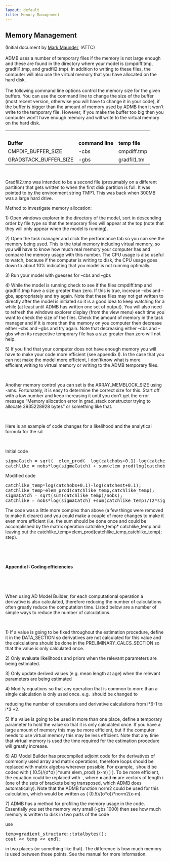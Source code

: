 ```yaml
---
layout: default
title: Memory Management
---
```

<h2>Memory Management</h2>

(Initial document by <a class="wiki" href="http://www.iattc.org/iattc-staffMMaunder.htm"> Mark Maunder</a>, IATTC)<br />
<br />
ADMB uses a number of temporary files if the memory is not large enough
and these are found in the directory where your model is (cmpdiff.tmp,
gradfil1.tmp, and gradfil2.tmp). In addition to writing to these files,
the computer will also use the virtual memory that you have allocated
on the hard disk.<br />
<br />
The following command line options control the memory size for the
given buffers. You can use the command line to change the size of the
buffer (most recent version, otherwise you will have to change it in
your code), if the buffer is bigger than the amount of memory used by
ADMB then it won’t write to the temporary file. However, if you make
the buffer too big then you computer won’t have enough memory and will
write to the virtual memory on the hard disk.</p>
<table class="wikitable">
<tbody>
<tr>
<td class="wikicell" colspan="3"> 
<br /></td>
</tr>
<tr>
<td class="wikicell"><strong>Buffer</strong></td>
<td class="wikicell"> <strong>command line </strong></td>
<td class="wikicell">	<strong>temp file</strong></td>
</tr>
<tr>
<td class="wikicell">CMPDIF_BUFFER_SIZE</td>
<td class="wikicell"> -cbs</td>
<td class="wikicell"> cmpdiff.tmp</td>
</tr>
<tr>
<td class="wikicell">GRADSTACK_BUFFER_SIZE</td>
<td class="wikicell"> -gbs</td>
<td class="wikicell"> gradfil1.tm</td>
</tr>
</tbody>
</table>
<p>&nbsp;</p>
<p>
Gradfil2.tmp was intended to be a second file (presumably on a
different partition) that gets written to when the first disk partition
is full. It was pointed to by the environment string TMP1. This was
back when 300MB was a large hard drive.</p>
<p>Method to investigate memory allocation:</p>
<p>
1) Open windows explorer in the directory of the model, sort in
descending order by file type so that the temporary files will appear
at the top (note that they will only appear when the model is running).</p>
<p>
2) Open the task manager and click the performance tab so you can see
the memory being used. This is the total memory including virtual
memory, so you will have to know how much real memory your computer has
and compare the memory usage with this number. The CPU usage is also
useful to watch, because if the computer is writing to disk, the CPU
usage goes down to about 10% indicating that you model is not running
optimally.</p>
<p>
3)	Run your model with guesses for –cbs and –gbs</p>
<p>
4) While the model is running check to see if the files cmpdiff.tmp and
gradfil1.tmp have a size greater than zero. If this is true, increase
–cbs and –gbs, appropriately and try again. Note that these files may
not get written to directly after the model is initiated so it is a
good idea to keep watching for a while (at least until ADMB has written
one set of output). You will also need to refresh the windows explorer
display (from the view menu) each time you want to check the size of
the files. Check the amount of memory in the task manager and if it is
more than the memory on you computer then decrease either –cbs and –gbs
and try again. Note that decreasing either –cbs and –gbs when its
respective temporary file has a size greater than zero will not help.</p>
<p>
5) If you find that your computer does not have enough memory you will
have to make your code more efficient (see appendix I). In the case
that you can not make the model more efficient, I don’tknow what is
more efficient,writing to virtual memory or writing to the ADMB
temporary files.</p>
<p>&nbsp;</p>
<p>
Another memory control you can set is the ARRAY_MEMBLOCK_SIZE using
-ams. Fortunately, it is easy to determine the correct size for this.
Start off with a low number and keep increasing it until you don’t get
the error message “Memory allocation error in grad_stack constructor
trying to allocate 3935228928 bytes” or something like that.</p>
<p>&nbsp;</p>
<p>
Here is an example of code changes for a likelihood and the analytical formula for the sd</p>
<p>&nbsp;</p>
<p>
Initial code</p>
<pre>
sigmaCatch = sqrt(  elem_prod(  log(catchobs+0.1)-log(catchest+0.1),log(catchobs+0.1)-log(catchest+0.1))/nobs));
catchlike = nobs*log(sigmaCatch) + sum(elem_prod(log(catchobs+0.1)-log(catchest+0.1),log(catchobs+0.1)-log(catchest+0.1)))/(2*sigmaCatch*sigmaCatch);
</pre>
<p>
Modified code</p>
<pre>
catchlike_temp=log(catchobs+0.1)-log(catchest+0.1);
catchlike_temp=elem_prod(catchlike_temp,catchlike_temp);
sigmaCatch = sqrt(sum(catchlike_temp)/nobs);
catchlike = nobs*log(sigmaCatch) +sum(catchlike_temp)/(2*sigmaCatch*sigmaCatch);
</pre>
<p>
The code was a little more complex than above (a few things were
removed to make it clearer) and you could make a couple of more changes
to make it even more efficient (i.e. the sum should be done once and
could be accomplished by the matrix operation catchlike_temp*
catchlike_temp and leaving out the
catchlike_temp=elem_prod(catchlike_temp,catchlike_temp); step).</p>
<p>&nbsp;</p>
<p>&nbsp;</p>
<strong>Appendix I: Coding efficiencies</strong>
<p>&nbsp;</p>
<p>&nbsp;</p>
<p>
When using AD Model Builder, for each computational operation a
derivative is also calculated, therefore reducing the number of
calculations often greatly reduce the computation time. Listed below
are a number of simple ways to reduce the number of calculations.</p>
<p>&nbsp;</p>
<p>
1) If a value is going to be fixed throughout the estimation procedure,
define it in the DATA_SECTION so derivatives are not calculated for
this value and the calculations should be done in the
PRELIMINARY_CALCS_SECTION so that the value is only calculated once.</p>
<p>
2)	Only evaluate likelihoods and priors when the relevant parameters are being estimated.</p>
<p>
3)	Only update derived values  (e.g. mean length at age) when the relevant parameters are being estimated</p>
4)	Modify equations so that any operation that is common to more than a single calculation is only used once. e.g. 
<img src="../../cgi-bin/mimetex.cgi?%5Csum_i%5Cfrac%7B%28x_i-%5Cmu%29%5E2%7D%7B2%5Csigma%5E2%7D" alt="" />   should be changed to  <img src="../../cgi-bin/mimetex.cgi?%5Cfrac%7B0.5%7D%7B%5Csigma%5E2%7D%5Csum_i%5C%28x_i-%5Cmu%29%5E2" alt="" />
<p>
 reducing the number of operations and derivative calculations from i*6-1 to i*3 +2.</p>
<p>
5) If a value is going to be used in more than one place, define a
temporary parameter to hold the value so that it is only calculated
once. If you have a large amount of memory this may be more efficient,
but if the computer needs to use virtual memory this may be less
efficient. Note that any time that virtual memory is used the time
required for the estimation procedure will greatly increase.</p>
<p>
6) AD Model Builder has precompiled adjoint code for the derivatives of
commonly used array and matrix operations, therefore loops should be
replaced with matrix algebra wherever possible. For example, <img src="../../cgi-bin/mimetex.cgi?%5Cfrac%7B0.5%7D%7B%5Csigma%5E2%7D%5Csum_i%5C%28x_i-%5Cmu%29%5E2" alt="" />  should be coded with ( (0.5)/(σ*σ) )*sum( elem_prod( (x-m) ) ). To be more efficient, the equation could be replaced with  <img src="../../cgi-bin/mimetex.cgi?%5Cfrac%7B0.5%7D%7B%5Csigma%5E2%7D%5C%28%5Cmathbf%7Bx%7D-%20%5Cmathbf%7Bm%7D%29%28%5Cmathbf%7Bx%7D-%20%5Cmathbf%7Bm%7D%29" alt="" />  , where <strong>x</strong> and <strong>m</strong>
are vectors of length i (one of the sets of brackets being transposed,
which ADMB does automatically). Note that the ADMB function norm2 could
be used for this calculation, <img src="../../cgi-bin/mimetex.cgi?%5Cfrac%7B0.5%7D%7B%5Csigma%5E2%7Dnorm2%28%5Cmathbf%7Bx%7D-%20%5Cmathbf%7Bm%7D%29" alt="" />which would be written as ( (0.5)/(σ*σ))*norm2(x-m).</p>
<p>
7) ADMB has a method for profiling the memory usage in the code.
Essentially you set the memory very small (-gbs 1000) then see how much
memory is written to disk in two parts of the code</p>
<p>use</p>
<pre>
temp=gradient_structure::totalbytes(); 
cout << temp << endl;
</pre>
in two places (or something like that). The difference is how much
memory is used between those points. See the manual for more
information.</div>
